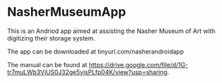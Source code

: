 # NasherMuseumApp

This is an Andriod app aimed at assisting the Nasher Museum of Art with digitizing their storage system.

The app can be downloaded at tinyurl.com/nasherandroidapp

The manual can be found at https://drive.google.com/file/d/1G-tr7muLWb3VjUS0J32ge5yjsPLfp04K/view?usp=sharing.

